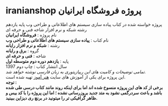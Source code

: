 <h1 class="code-line" data-line-start=0 data-line-end=1 ><a id="iranianshop____0"></a>iranianshop پروژه فروشگاه ایرانیان</h1>
<p class="has-line-data" data-line-start="1" data-line-end="13">پروژه خواسته شده در کتاب پیاده سازی سیستم های اطلاعاتی و طراحی وب پایه یازدهم رشته شبکه و نرم افزار شاخه فنی و حرفه ای<br>
نام پروژه : <strong>فروشگاه ایرانیان</strong><br>
نام کتاب : <strong>پیاده سازی سیستم های اطلاعاتی و طراحی وب</strong><br>
رشته : <strong>شبکه و نرم افزار رایانه</strong><br>
گروه : <strong>برق و رایانه</strong><br>
شاخه : <strong>فنی و حرفه ای</strong><br>
پایه : <strong>یازدهم دوره دوم متوسطه اول</strong><br>
سال انتشار کتاب : چاپ دوم 1397<br>
<em>تمامی توضیحات و کامیت های این ریپازیتوری به زبان فارسی نوشته خواهد شد.</em><br>
این پروژه برای یکی از آموزش های سایت <a href="https://honaramouz.com">هنر آموز</a> تهیه شده است.<br>
<strong>توجه :<br>
برخی از کد های این پروژه منسوخ شده اند اما برای اینکه روند مانند کتاب درسی طی شده باشد و باعث سردرگمی نشود به متد جدید بروزرسانی نشده ؛ اما این پروژه را با کد بیس و ظاهر گرافیکی تر را میتونید در برنچ ری دیزاین ببینید.</strong></p>
